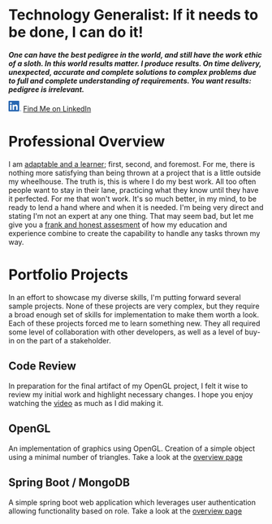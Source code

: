 # Technology Generalist:  If it needs to be done, I can do it!

**_One can have the best pedigree in the world, and still have the work ethic of a sloth. In this world results matter. I produce results. On time delivery, unexpected, accurate and complete solutions to complex problems due to full and complete understanding of requirements. You want results: pedigree is irrelevant._**  

[<img src="/images/misc/LI-In-Bug.png" width="25px">](https://www.linkedin.com/in/m-p-spencer/) [Find Me on LinkedIn](https://www.linkedin.com/in/m-p-spencer/)

# Professional Overview
I am [adaptable and a learner](/ProjectNaratives/CliftonStrengths.pdf); first, second, and foremost. For me, there is nothing more satisfying than being thrown at a project that is a little outside my wheelhouse. The truth is, this is where I do my best work. All too often people want to stay in their lane, practicing what they know until they have it perfected. For me that won't work. It's so much better, in my mind, to be ready to lend a hand where and when it is needed. I'm being very direct and stating I'm not an expert at any one thing. That may seem bad, but let me give you a [frank and honest assesment](/selfAssesment.md) of how my education and experience combine to create the capability to handle any tasks thrown my way.

# Portfolio Projects
In an effort to showcase my diverse skills, I'm putting forward several sample projects. None of these projects are very complex, but they require a broad enough set of skills for implementation to make them worth a look. Each of these projects forced me to learn something new. They all required some level of collaboration with other developers, as well as a level of buy-in on the part of a stakeholder.

## Code Review
In preparation for the final artifact of my OpenGL project, I felt it wise to review my initial work and highlight necessary changes. I hope you enjoy watching the [video](/images/video/CodeReview.m4v) as much as I did making it.

## OpenGL
An implementation of graphics using OpenGL. Creation of a simple object using a minimal number of triangles. Take a look at the [overview page](/openGL.md)

## Spring Boot / MongoDB
A simple spring boot web application which leverages user authentication allowing functionality based on role. Take a look at the [overview page](/springBoot.md)


